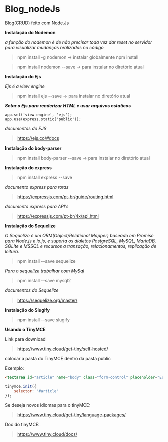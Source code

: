 # Blog_nodeJs
Blog(CRUD) feito com Node.Js

**Instalação do Nodemon**

*a função do nodemon é de não precisar toda vez dar reset no servidor para visualizar mudanças realizadas no código*

> npm install -g nodemon -> instalar globalmente npm install 

> npm install nodemon --save -> para instalar no diretório atual

**Instalação do Ejs**

*Ejs é a view engine*
> npm install ejs --save -> para instalar no diretório atual

***Setar o Ejs para renderizar HTML e usar arquivos estaticos***

```
app.set('view engine', 'ejs');
app.use(express.static('public'));
```
*documentos do EJS*
> https://ejs.co/#docs

**Instalação do body-parser**

> npm install body-parser --save -> para instalar no diretório atual

**Instalação do express**

> npm install express --save

*documento express para rotas*
> https://expressjs.com/pt-br/guide/routing.html

*documento express para API's*
>https://expressjs.com/pt-br/4x/api.html

**Instalação do Sequelize**

*O Sequelize é um ORM(Object/Relational Mapper) baseado em Promise para Node.js e io.js, e suporta os dialetos PostgreSQL, MySQL, MariaDB, SQLite e MSSQL e recursos a transação, relacionamentos, replicação de leitura.*

> npm install --save sequelize

*Para o sequelize trabalhar com MySql*
> npm install --save mysql2

*documentos do Sequelize*
> https://sequelize.org/master/

**Instalação do Slugify**

> npm install --save slugify

**Usando o TinyMCE**

Link para download

> https://www.tiny.cloud/get-tiny/self-hosted/

colocar a pasta do TinyMCE dentro da pasta public

Exemplo:

```html
<textarea id="article" name="body" class="form-control" placeholder="Escreva seu texto aqui"></textarea>
```

```javascript
tinymce.init({
    selector: "#article"
});
```

Se deseja novos idiomas para o tinyMCE:

> https://www.tiny.cloud/get-tiny/language-packages/

Doc do tinyMCE:

> https://www.tiny.cloud/docs/

